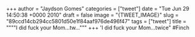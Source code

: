 
+++
author = "Jaydson Gomes"
categories = ["tweet"]
date = "Tue Jun 29 14:50:38 +0000 2010"
draft = false
image = "{TWEET_IMAGE}"
slug = "89ccd14cb294cc5801d50e1f84aaf976de496f47"
tags = ["tweet"]
title = """"I did fuck your Mom...tw..."""
+++
'I did fuck your Mom...twice" #Finch

